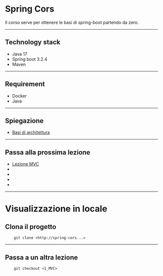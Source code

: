 # Spring Cors

Il corso serve per ottenere le basi di spring-boot partendo da zero.

---

## Technology stack

- Java 17
- Spring boot 3.2.4
- Maven

---

## Requirement

- Docker
- Java

---

## Spiegazione

-  [Basi di architettura](doc%2FBASI.md)

---

## Passa alla prossima lezione

- [Lezione MVC](https://github.com/marcoarneri/spring-cors/tree/1_MVC)
- []()
- []()
- []()
- []()

---

# Visualizzazione in locale
## Clona il progetto

```shell script
    git clone <http://spring-cors...>
```

---

## Passa a un altra lezione

```shell script
    git checkout <1_MVC>
```



